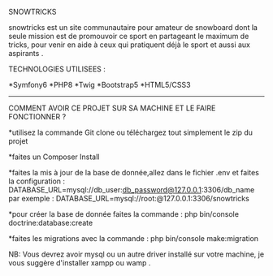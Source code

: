 SNOWTRICKS

snowtricks est un site communautaire pour amateur de snowboard dont la seule mission est de promouvoir ce sport en partageant le maximum de tricks, pour venir en aide à ceux qui pratiquent
déjà le sport et aussi aux aspirants .

TECHNOLOGIES UTILISEES : 

*Symfony6
*PHP8
*Twig
*Bootstrap5
*HTML5/CSS3
________________________________________________________________________________________

COMMENT AVOIR CE PROJET SUR SA MACHINE ET LE FAIRE FONCTIONNER  ?

*utilisez la commande Git clone ou téléchargez tout simplement le zip du projet

*faites un Composer Install

*faites la mis à jour de la base de donnée,allez dans le fichier .env et faites la configuration : DATABASE_URL=mysql://db_user:db_password@127.0.0.1:3306/db_name
par exemple  : DATABASE_URL=mysql://root:@127.0.0.1:3306/snowtricks

*pour créer la base de donnée faites la commande : php bin/console doctrine:database:create 

*faites les migrations avec la commande : php bin/console make:migration

NB: Vous devrez avoir mysql ou un autre driver installé sur votre machine, je vous 
suggère d'installer  xampp ou wamp .

